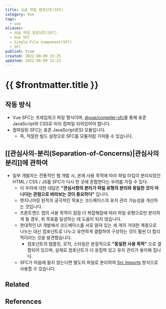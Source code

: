 ```yaml
---
title: 싱글 파일 컴포넌트(SFC)
category: Vue
tags:
  - vue
aliases:
  - 싱글 파일 컴포넌트(SFC)
  - Vue SFC
  - Single File Component(SFC)
  - SFC
publish: true
created: 2022-08-09 15:25
updated: 2022-08-09 15:25
---
```


# {{ $frontmatter.title }}

## 작동 방식

- Vue SFC는 프레임워크 파일 형식이며, [@vue/compiler-sfc](https://github.com/vuejs/core/tree/main/packages/compiler-sfc)를 통해 표준 JavaScript와 CSS로 미리 컴파일 되어있어야 합니다.
- 컴파일된 SFC는 표준 JavaScript(ES) 모듈입니다.
  - 즉, 적절한 빌드 설정으로 SFC를 모듈처럼 가져올 수 있습니다.

## [[관심사의-분리(Separation-of-Concerns)|관심사의 분리]]에 관하여

- 일부 개발자는 전통적인 웹 개발 시, 본래 사용 목적에 따라 파일 타입이 분리되었던 HTML / CSS / JS를 SFC가 다시 한 곳에 혼합한다는 우려를 가질 수 있다.
  - 이 우려에 대한 대답은 **"관심사항의 분리가 파일 유형의 분리와 동일한 것이 아니다는 관점으로 바라보는 것이 중요하다"** 입니다.
  - 엔지니어링 원칙의 궁극적인 목표는 코드베이스의 유지 관리 가능성을 개선하는 것입니다.
  - 프론트엔드 앱의 사용 목적이 점점 더 복잡해짐에 따라 파일 유형으로만 분리하게 될 경우, 위 목표를 달성하는 데 도움이 되지 않습니다.
  - 현대적인 UI 개발에서 코드베이스를 서로 얽혀 있는 세 개의 거대한 계층으로 나누는 대신 컴포넌트로 나누고 유연하게 결합하여 구성하는 것이 훨씬 더 합리적이라는 것을 발견했습니다.
    - 컴포넌트의 템플릿, 로직, 스타일은 본질적으로 **"동일한 사용 목적"** 으로 결합되어 있으며, 실제로 컴포넌트가 더 응집력 있고 유지 관리가 용이해 집니다.
  - SFC가 마음에 들지 않는다면 별도의 파일로 분리하여 [Src Imports](https://vuejs.org/api/sfc-spec.html#src-imports) 방식으로 사용할 수 있습니다.

## Related

## References
